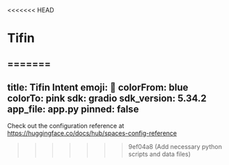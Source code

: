 <<<<<<< HEAD
# Tifin
=======
---
title: Tifin Intent
emoji: 🏢
colorFrom: blue
colorTo: pink
sdk: gradio
sdk_version: 5.34.2
app_file: app.py
pinned: false
---

Check out the configuration reference at https://huggingface.co/docs/hub/spaces-config-reference
>>>>>>> 9ef04a8 (Add necessary python scripts and data files)
